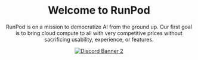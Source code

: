 <div align="center">
<h1>Welcome to RunPod</h1>


RunPod is on a mission to democratize AI from the ground up. Our first goal is to bring cloud compute to all with very competitive prices without sacrificing usability, experience, or features.
</div>

<div align="center">

<a target="_blank" href="https://discord.gg/pJ3P2DbUUq">![Discord Banner 2](https://discordapp.com/api/guilds/912829806415085598/widget.png?style=banner2)</a>

</div>
